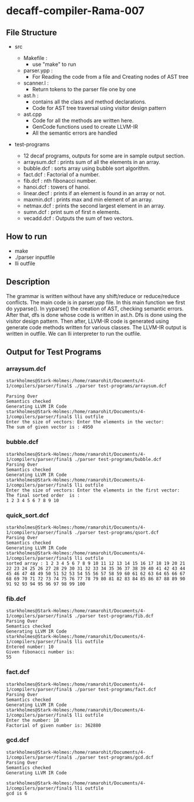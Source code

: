 # decaff-compiler-Rama-007

## File Structure
- src
  - Makefile : 
    - use "make" to run
  - parser.ypp : 
    - For Reading the code from a file and Creating nodes of AST tree
  - scanner.l : 
    - Return tokens to the parser file one by one
  - ast.h : 
    - contains all the class and method declarations.
    - Code for AST tree traversal using visitor design pattern
  - ast.cpp
    - Code for all the methods are written here.
    - GenCode functions used to create LLVM-IR
    - All the semantic errors are handled

- test-programs
  - 12 decaf programs, outputs for some are in sample output section.
  - arraysum.dcf : prints sum of all the elements in an array.
  - bubble.dcf : sorts array using bubble sort algorithm.
  - fact.dcf : Factorial of a number.
  - fib.dcf : nth fibonacci number.
  - hanoi.dcf : towers of hanoi.
  - linear.decf : prints if an element is found in an array or not.
  - maxmin.dcf : prints max and min element of an array.
  - netmax.dcf : prints the second largest element in an array.
  - sumn.dcf : print sum of first n elements.
  - vecadd.dcf : Outputs the sum of two vectors.

## How to run
- make
- ./parser inputfile
- lli outfile


## Description
The grammar is written without have any shift/reduce or reduce/reduce conflicts. The main code is in parser.ypp file. In this main function we first do yyparse(). In yyparse() the creation of AST, checking semantic errors. After that, dfs is done whose code is written in ast.h. Dfs is done using the visitor design pattern. Then after, LLVM-IR code is generated using generate code methods written for various classes. The LLVM-IR output is written in outfile. We can lli interpreter to run the outfile.

## Output for Test Programs
### arraysum.dcf
```
starkholmes@Stark-Holmes:/home/ramarohit/Documents/4-1/compilers/parser/final$ ./parser test-programs/arraysum.dcf 

Parsing Over
Semantics checked
Generating LLVM IR Code
starkholmes@Stark-Holmes:/home/ramarohit/Documents/4-1/compilers/parser/final$ lli outfile 
Enter the size of vectors: Enter the elements in the vector: 
The sum of given vector is : 4950
```
### bubble.dcf
```
starkholmes@Stark-Holmes:/home/ramarohit/Documents/4-1/compilers/parser/final$ ./parser test-programs/bubble.dcf 
Parsing Over
Semantics checked
Generating LLVM IR Code
starkholmes@Stark-Holmes:/home/ramarohit/Documents/4-1/compilers/parser/final$ lli outfile 
Enter the size of vectors: Enter the elements in the first vector: 
The final sorted order  is : 
1 2 3 4 5 6 7 8 9 10 
```
### quick_sort.dcf
```
starkholmes@Stark-Holmes:/home/ramarohit/Documents/4-1/compilers/parser/final$ ./parser test-programs/qsort.dcf 
Parsing Over
Semantics checked
Generating LLVM IR Code
starkholmes@Stark-Holmes:/home/ramarohit/Documents/4-1/compilers/parser/final$ lli outfile 
sorted array : 1 2 3 4 5 6 7 8 9 10 11 12 13 14 15 16 17 18 19 20 21 22 23 24 25 26 27 28 29 30 31 32 33 34 35 36 37 38 39 40 41 42 43 44 45 46 47 48 49 50 51 52 53 54 55 56 57 58 59 60 61 62 63 64 65 66 67 68 69 70 71 72 73 74 75 76 77 78 79 80 81 82 83 84 85 86 87 88 89 90 91 92 93 94 95 96 97 98 99 100 
 ```
### fib.dcf
```
starkholmes@Stark-Holmes:/home/ramarohit/Documents/4-1/compilers/parser/final$ ./parser test-programs/fib.dcf 
Parsing Over
Semantics checked
Generating LLVM IR Code
starkholmes@Stark-Holmes:/home/ramarohit/Documents/4-1/compilers/parser/final$ lli outfile 
Entered number: 10
Given fibonacci number is: 
55
```
### fact.dcf
```
starkholmes@Stark-Holmes:/home/ramarohit/Documents/4-1/compilers/parser/final$ ./parser test-programs/fact.dcf 
Parsing Over
Semantics checked
Generating LLVM IR Code
starkholmes@Stark-Holmes:/home/ramarohit/Documents/4-1/compilers/parser/final$ lli outfile 
Enter the number: 10 
Factorial of given number is: 362880
```
### gcd.dcf
```
starkholmes@Stark-Holmes:/home/ramarohit/Documents/4-1/compilers/parser/final$ ./parser test-programs/gcd.dcf 
Parsing Over
Semantics checked
Generating LLVM IR Code

starkholmes@Stark-Holmes:/home/ramarohit/Documents/4-1/compilers/parser/final$ lli outfile 
gcd is 6
```




